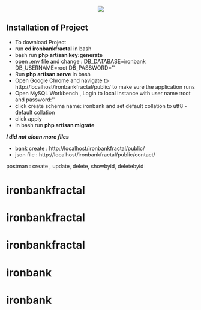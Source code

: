 <p align="center"><img src="https://laravel.com/assets/img/components/logo-laravel.svg"></p>




## Installation of Project
- To download Project 
- run **cd ironbankfractal** in bash
- bash run **php artisan key:generate**
- open .env file and change : 
 DB_DATABASE=ironbank
 DB_USERNAME=root
 DB_PASSWORD=''
- Run **php artisan serve** in bash
- Open Google Chrome and navigate to http://localhost/ironbankfractal/public/ to make sure the application runs
- Open MySQL Workbench , Login to local instance with user name :root and password:'' 
- click create schema name: ironbank and set default collation to utf8 - default collation
- click apply
- In bash run **php artisan migrate**

***I did not clean more files***

- bank create : http://localhost/ironbankfractal/public/ 
- json file : http://localhost/ironbankfractal/public/contact/

postman : 
create , update, delete, showbyid, deletebyid




# ironbankfractal
# ironbankfractal
# ironbankfractal
# ironbank
# ironbank
